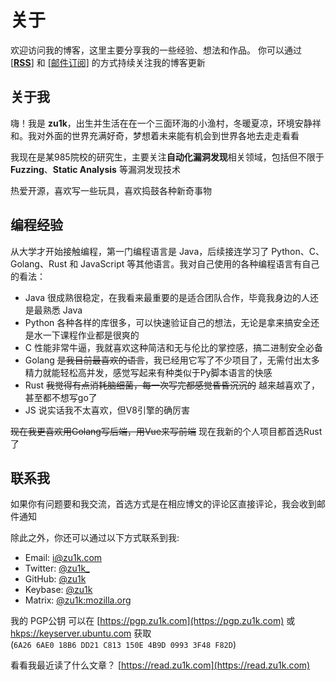 # 关于


欢迎访问我的博客，这里主要分享我的一些经验、想法和作品。
你可以通过 [[**RSS**]](https://zu1k.com/index.xml) 和 [[邮件订阅]](https://feedburner.google.com/fb/a/mailverify?uri=zu1k) 的方式持续关注我的博客更新

## 关于我

嗨！我是 **zu1k**，出生并生活在在一个三面环海的小渔村，冬暖夏凉，环境安静祥和。我对外面的世界充满好奇，梦想着未来能有机会到世界各地去走走看看

我现在是某985院校的研究生，主要关注**自动化漏洞发现**相关领域，包括但不限于 **Fuzzing**、**Static Analysis** 等漏洞发现技术

热爱开源，喜欢写一些玩具，喜欢捣鼓各种新奇事物

## 编程经验

从大学才开始接触编程，第一门编程语言是 Java，后续接连学习了 Python、C、Golang、Rust 和 JavaScript 等其他语言。我对自己使用的各种编程语言有自己的看法：

- Java 很成熟很稳定，在我看来最重要的是适合团队合作，毕竟我身边的人还是最熟悉 Java
- Python 各种各样的库很多，可以快速验证自己的想法，无论是拿来搞安全还是水一下课程作业都是很爽的
- C 性能非常牛逼，我就喜欢这种简洁和无与伦比的掌控感，搞二进制安全必备
- Golang ~~是我目前最喜欢的语言~~，我已经用它写了不少项目了，无需付出太多精力就能轻松高并发，感觉写起来有种类似于Py脚本语言的快感
- Rust ~~我觉得有点消耗脑细菌，每一次写完都感觉昏昏沉沉的~~ 越来越喜欢了，甚至都不想写go了
- JS 说实话我不太喜欢，但V8引擎的确厉害

~~现在我更喜欢用Golang写后端，用Vue来写前端~~ 现在我新的个人项目都首选Rust了

## 联系我

如果你有问题要和我交流，首选方式是在相应博文的评论区直接评论，我会收到邮件通知

除此之外，你还可以通过以下方式联系到我:

- Email: [i@zu1k.com](mailto:i@zu1k.com)
- Twitter: [@zu1k_](https://twitter.com/zu1k_)
- GitHub: [@zu1k](https://github.com/zu1k)
- Keybase: [@zu1k](https://keybase.io/zu1k)
- Matrix: [@zu1k:mozilla.org](https://matrix.to/#/@zu1k:mozilla.org)

我的 PGP公钥 可以在 [https://pgp.zu1k.com](https://pgp.zu1k.com) 或 [hkps://keyserver.ubuntu.com](https://keyserver.ubuntu.com/pks/lookup?op=get&search=0x6A266AE018B6DD21C813150E4B9D09933F48F82D) 获取  
(`6A26 6AE0 18B6 DD21 C813 150E 4B9D 0993 3F48 F82D`)

看看我最近读了什么文章？ [https://read.zu1k.com](https://read.zu1k.com)

